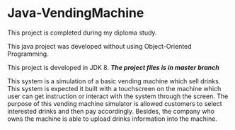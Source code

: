 # Java-VendingMachine

This project is completed during my diploma study. 

This java project was developed without using Object-Oriented Programming. 

This project is developed in JDK 8. 
***The project files is in master branch***

This system is a simulation of a basic vending machine which sell drinks. This system
is expected it built with a touchscreen on the machine which user can get instruction or
interact with the system through the screen. The purpose of this vending machine simulator is
allowed customers to select interested drinks and then pay accordingly. Besides, the company
who owns the machine is able to upload drinks information into the machine.


